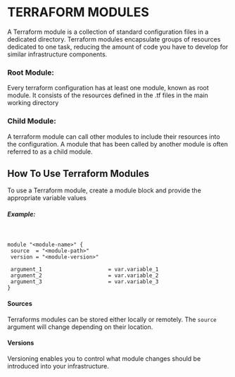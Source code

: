 # TERRAFORM MODULES

A Terraform module is a collection of standard configuration files in a dedicated directory. Terraform modules encapsulate groups of resources dedicated to one task, reducing the amount of code you have to develop for similar infrastructure components.

### Root Module:
Every terraform configuration has at least one module, known as root module. It consists of the resources defined in the .tf files in the main working directory

### Child Module:
A terraform module can call other modules to include their resources into the configuration. A module that has been called by another module is often referred to as a child module.

## How To Use Terraform Modules
To use a Terraform module, create a module block and provide the appropriate variable values

##### Example:
&nbsp; 
``` 
module "<module-name>" {
 source  = "<module-path>"
 version = "<module-version>"
 
 argument_1                     = var.variable_1
 argument_2                     = var.variable_2
 argument_3                     = var.variable_3
}
```

#### Sources
Terraforms modules can be stored either locally or remotely. The `source` argument will change depending on their location.

#### Versions
Versioning enables you to control what module changes should be introduced into your infrastructure.
